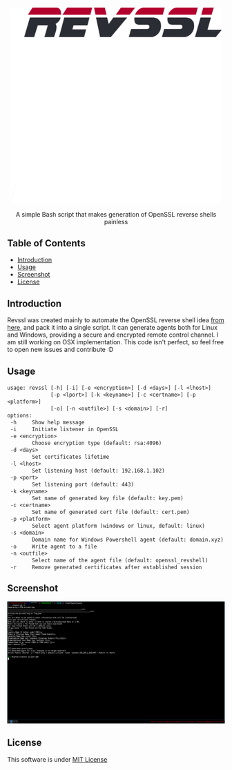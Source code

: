 <p align="center">
  <a>
    <img alt="Revssl" title="Revssl" src="revssl.png" width="490">
  </a>
</p>

<p align="center">
 A simple Bash script that makes generation of OpenSSL reverse shells painless
</p>


## Table of Contents

- [Introduction](#introduction)
- [Usage](#usage)
- [Screenshot](#screenshot)
- [License](#license)

## Introduction
Revssl was created mainly to automate the OpenSSL reverse shell idea [from here](https://medium.com/@int0x33/day-43-reverse-shell-with-openssl-1ee2574aa998), and pack it into a single
script. It can generate agents both for Linux and Windows, providing a secure and encrypted remote control channel. I am still working on OSX implementation. 
This code isn't perfect, so feel free to open new issues and contribute :D 

## Usage
```
usage: revssl [-h] [-i] [-e <encryption>] [-d <days>] [-l <lhost>]
              [-p <lport>] [-k <keyname>] [-c <certname>] [-p <platform>]
              [-o] [-n <outfile>] [-s <domain>] [-r]
options:
 -h     Show help message
 -i     Initiate listener in OpenSSL
 -e <encryption>
        Choose encryption type (default: rsa:4096)
 -d <days>
        Set certificates lifetime
 -l <lhost>
        Set listening host (default: 192.168.1.102)
 -p <port>
        Set listening port (default: 443)
 -k <keyname>
        Set name of generated key file (default: key.pem)
 -c <certname>
        Set name of generated cert file (default: cert.pem)
 -p <platform>
        Select agent platform (windows or linux, default: linux)
 -s <domain>
        Domain name for Windows Powershell agent (default: domain.xyz)
 -o     Write agent to a file
 -n <outfile>
        Select name of the agent file (default: openssl_revshell)
 -r     Remove generated certificates after established session
```
## Screenshot
<p align="center">
  <a>
    <img alt="screenshot" title="screenshot" src="screenshot.png" width="836">
  </a>
</p>

## License
This software is under [MIT License](https://en.wikipedia.org/wiki/MIT_License)


